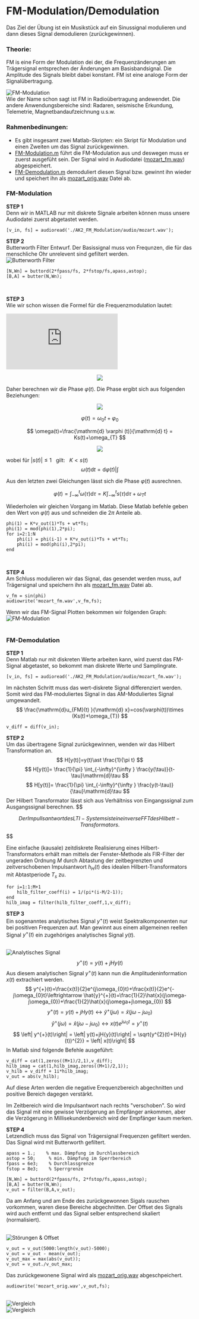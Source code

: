 
# FM-Modulation/Demodulation
Das Ziel der Übung ist ein Musikstück auf ein Sinussignal modulieren und dann dieses Signal demodulieren (zurückgewinnen).
### Theorie:
FM is eine Form der Modulation dei der, die Frequenzänderungen am Trägersignal entsprechen der Änderungen am Basisbandsignal. Die Amplitude des Signals bleibt dabei konstant. FM ist eine analoge Form der Signalübertragung.

![FM-Modulation](https://github.com/ComandanteChi/AK2_FM_Modulation/blob/main/img/frequencymodulation.png?raw=true "FM-Modulation")
<br /> Wie der Name schon sagt ist FM in Radioübertragung andewendet. Die andere Anwendungsbereiche sind: Radaren, seismische Erkundung, Telemetrie, Magnetbandaufzeichnung u.s.w.

### Rahmenbedinungen:
- Es gibt insgesamt zwei Matlab-Skripten: ein Skript für Modulation und einen Zweiten um das Signal zurückgewinnen.
- [FM-Modulation.m](https://github.com/ComandanteChi/AK2_FM_Modulation/blob/main/FM-Modulation.m/) führt die FM-Modulation aus und deswegen muss er zuerst ausgefüht sein. Der Signal wird in Audiodatei ([mozart_fm.wav](https://github.com/ComandanteChi/AK2_FM_Modulation/blob/main/audio/mozart_fm.wav/)) abgespeichert.
- [FM-Demodulation.m](https://github.com/ComandanteChi/AK2_FM_Modulation/blob/main/FM-Demodulation.m/) demoduliert diesen Signal bzw. gewinnt ihn wieder und speichert ihn als [mozart_orig.wav](https://github.com/ComandanteChi/AK2_FM_Modulation/blob/main/audio/mozart_orig.wav/) Datei ab.

### **FM-Modulation**
**STEP 1**<br />
Denn wir in MATLAB nur mit diskrete Signale arbeiten können muss unsere Audiodatei zuerst abgetastet werden.

<pre><code>[v_in, fs] = audioread('./AK2_FM_Modulation/audio/mozart.wav');</code></pre>

**STEP 2**<br />
Butterworth Filter Entwurf. Der Basissignal muss von Frequnzen, die für das menschliche Ohr unrelevent sind gefiltert werden.
<br /> ![Butterworth Filter](https://github.com/ComandanteChi/AK2_FM_Modulation/blob/main/img/butter_filter.jpg?raw=true "Butterworth Filter")
<pre><code>[N,Wn] = buttord(2*fpass/fs, 2*fstop/fs,apass,astop);<br />[B,A] = butter(N,Wn);</code></pre><br />
**STEP 3**<br />
Wie wir schon wissen die Formel für die Frequenzmodulation lautet:


![equation](http://www.sciweavers.org/tex2img.php?eq=1%2Bsin%28mc%5E2%29&bc=White&fc=Black&im=jpg&fs=12&ff=arev&edit=)


<p align="center">
<img src="https://render.githubusercontent.com/render/math?math=u_{FM}(t)=sin(\varphi (t))">
</p>

Daher berechnen wir die Phase $\varphi (t)$. Die Phase ergibt sich aus folgenden Beziehungen:

<p align="center">
<img src="https://render.githubusercontent.com/render/math?math=\varphi (t) = \omega_{0}t + \varphi_{0}">
</p>

$$
    \varphi (t) = \omega_{0} t + \varphi_{0}
$$
 
$$
  \omega(t)=\frac{\mathrm{d} \varphi (t)}{\mathrm{d} t} = Ks(t)+\omega_{T}
$$


<!-- $$
  \omega(t)=\frac{\mathrm{d} \varphi (t)}{\mathrm{d} t} = Ks(t)+\omega_{T}
$$ --> 

<div align="center"><img style="background: white;" src="https://render.githubusercontent.com/render/math?math=%20%20%5Comega(t)%3D%5Cfrac%7B%5Cmathrm%7Bd%7D%20%5Cvarphi%20(t)%7D%7B%5Cmathrm%7Bd%7D%20t%7D%20%3D%20Ks(t)%2B%5Comega_%7BT%7D"></div>



wobei für $|s(t)|\leqslant 1$ &nbsp; gilt: &nbsp; $K<s(t)$ 
$$
  \omega(t)\mathrm{d}t=\mathrm{d} \varphi (t)  | \int
$$

Aus den letzten zwei Gleichungen lässt sich die Phase $\varphi (t)$ ausrechnen.

$$
  \varphi (t) = \int_{-\infty}^{t} \omega(\tau ){\mathrm{d} \tau} = K\int_{-\infty}^{t} s(\tau ){\mathrm{d} \tau+\omega_{T}t}
$$

Wiederholen wir gleichen Vorgang im Matlab. Diese Matlab befehle geben den Wert von $\varphi (t)$ aus und schneiden die $2\pi$ Anteile ab.
<pre><code>phi(1) = K*v_out(1)*Ts + wt*Ts;<br />phi(1) = mod(phi(1),2*pi);<br />for i=2:1:N   
    phi(i) = phi(i-1) + K*v_out(i)*Ts + wt*Ts;
    phi(i) = mod(phi(i),2*pi);    
end</code></pre><br />

**STEP 4** <br />
Am Schluss modulieren wir das Signal, das gesendet werden muss, auf Trägersignal und speichern ihn als [mozart_fm.wav](https://github.com/ComandanteChi/AK2_FM_Modulation/blob/main/mozart_fm.wav/) Datei ab.
<pre><code>v_fm = sin(phi)
audiowrite('mozart_fm.wav',v_fm,fs);</code></pre>
Wenn wir das FM-Signal Plotten bekommen wir folgenden Graph:
<br /> ![FM-Modulation](https://github.com/ComandanteChi/AK2_FM_Modulation/blob/main/img/fm_and_audio.jpg?raw=true "FM-Modulation")
<br /><br />
### **FM-Demodulation**
**STEP 1** <br />
Denn Matlab nur mit diskreten Werte arbeiten kann, wird zuerst das FM-Signal abgetastet, so bekommt man diskrete Werte und Samplingrate.
<pre><code>[v_in, fs] = audioread('./AK2_FM_Modulation/audio/mozart_fm.wav');</code></pre>
Im nächsten Schritt muss das wert-diskrete Signal differenziert werden. Somit wird das FM-moduliertes Signal in das AM-Moduliertes Signal umgewandelt.
$$
    \frac{\mathrm{d}u_{FM}(t) }{\mathrm{d} x}=cos(\varphi(t))\times (Ks(t)+\omega_{T})
$$

<pre><code>v_diff = diff(v_in);</code></pre>

**STEP 2**<br />
Um das übertragene Signal zurückgewinnen, wenden wir das Hilbert Transformation an.
$$
H[y(t)]=y(t)\ast \frac{1}{\pi t}
$$
$$
    H[y(t)]= \frac{1}{\pi} \int_{-\infty}^{\infty } \frac{y(\tau)}{t-\tau}\mathrm{d}\tau
$$
$$
    H[y(t)]= \frac{1}{\pi} \int_{-\infty}^{\infty } \frac{y(t-\tau)}{\tau}\mathrm{d}\tau
$$
Der Hilbert Transformator lässt sich aus Verhältniss von Eingangssignal zum Ausgangssignal berechnen.
$$

$$
Der Impullsantwort des LTI-Systems ist eine inverse FFT des Hilbett-Transformators.
$$

$$

Eine einfache (kausale) zeitdiskrete Realisierung eines Hilbert-Transformators erhält man mittels der Fenster-Methode als FIR-Filter der ungeraden Ordnung $M$ durch Abtastung der zeitbegrenzten und zeitverschobenen Impulsantwort $h_{H}(t)$ des idealen Hilbert-Transformators mit Abtastperiode $T_{s}$ zu.

<pre><code>for i=1:1:M+1
    hilb_filter_coeff(i) = 1/(pi*(i-M/2-1));
end
hilb_imag = filter(hilb_filter_coeff,1,v_diff);</code></pre>

**STEP 3** <br />
Ein sogenanntes analytisches Signal $y^{+}(t)$ weist Spektralkomponenten nur bei positiven Frequenzen auf. Man gewinnt aus einem allgemeinen reellen Signal $y^{+}(t)$ ein zugehöriges analytisches Signal $y(t)$.

<br /> ![Analytisches Signal](https://github.com/ComandanteChi/AK2_FM_Modulation/blob/main/img/blockdiapram_analyt_sig.png?raw=true "Gewinnung des Analytischen Signals")
$$
    y^{+}(t)=y(t)+jH{y}(t)
$$
Aus diesem analytischen Signal $y^{+}(t)$ kann nun die Amplitudeninformation $x(t)$ extrachiert werden.
$$
    y^{+}(t)=\frac{x(t)}{2}e^{j\omega_{0}t}+\frac{x(t)}{2}e^{-j\omega_{0}t}\leftrightarrow \hat{y}^{+}(t)=\frac{1}{2}\hat{x}(j\omega-j\omega_{0})+\frac{1}{2}\hat{x}(j\omega+j\omega_{0})
$$
$$
    y^{+}(t)=y(t)+jH{y}(t) \leftrightarrow \hat{y}^{+}(j\omega)=\hat{x}(j\omega-j\omega_{0})
$$
$$
    \hat{y}^{+}(j\omega)=\hat{x}(j\omega-j\omega_{0}) \leftrightarrow x(t)e^{j\omega_{0}t} = y^{+}(t)
$$
$$
    \left| y^{+}(t)\right| = \left| y(t)+jH{y}(t)\right| = \sqrt{y^{2}(t)+(H{y}(t))^{2}} = \left| x(t)\right|
$$
In Matlab sind folgende Befehle ausgeführt:

<pre><code>v_diff = cat(1,zeros((M+1)/2,1),v_diff);
hilb_imag = cat(1,hilb_imag,zeros((M+1)/2,1));
v_hilb = v_diff + 1i*hilb_imag;
v_out = abs(v_hilb);</code></pre>

Auf diese Arten werden die negative Erequenzbereich abgechnitten und positive Bereich dagegen verstärkt.

Im Zeitbereich wird die Impulsantwort nach rechts "verschoben". So wird das Signal mit eine gewisse Verzögerung an Empfänger ankommen, aber die Verzögerung in Millisekundenbereich wird der Empfänger kaum merken. 

**STEP 4** <br />
Letzendlich muss das Signal von Trägersignal Frequenzen gefiltert werden. Das Signal wird mit Butterworth gefiltert.

<pre><code>apass = 1.;    % max. Dämpfung im Durchlassbereich
astop = 50;     % min. Dämpfung im Sperrbereich
fpass = 6e3;    % Durchlassgrenze
fstop = 8e3;    % Sperrgrenze

[N,Wn] = buttord(2*fpass/fs, 2*fstop/fs,apass,astop);
[B,A] = butter(N,Wn);
v_out = filter(B,A,v_out);</code></pre>
Da am Anfang und am Ende des zurückgewonnen Sigals rauschen vorkommen, waren diese Bereiche abgechnitten. Der Offset des Signals wird auch entfernt und das Signal selber entsprechend skaliert (normalisiert).

<br /> ![Störungen & Offset](https://github.com/ComandanteChi/AK2_FM_Modulation/blob/main/img/stoer&offset.jpg?raw=true "Störungen & Offset")

<pre><code>v_out = v_out(5000:length(v_out)-5000);
v_out = v_out - mean(v_out);
v_out_max = max(abs(v_out));
v_out = v_out./v_out_max;</code></pre>

Das zurückgewonene Signal wird als [mozart_orig.wav](https://github.com/ComandanteChi/AK2_FM_Modulation/blob/main/audio/mozart_orig.wav/) abgeschpeichert.

<pre><code>audiowrite('mozart_orig.wav',v_out,fs);</code></pre>

<br /> ![Vergleich](https://github.com/ComandanteChi/AK2_FM_Modulation/blob/main/img/vor_FM.jpg?raw=true "Vergleich des Signals vor Modulation und nach Demodulation")
<br /> ![Vergleich](https://github.com/ComandanteChi/AK2_FM_Modulation/blob/main/img/nach_Demod.jpg?raw=true "Vergleich des Signals vor Modulation und nach Demodulation")



